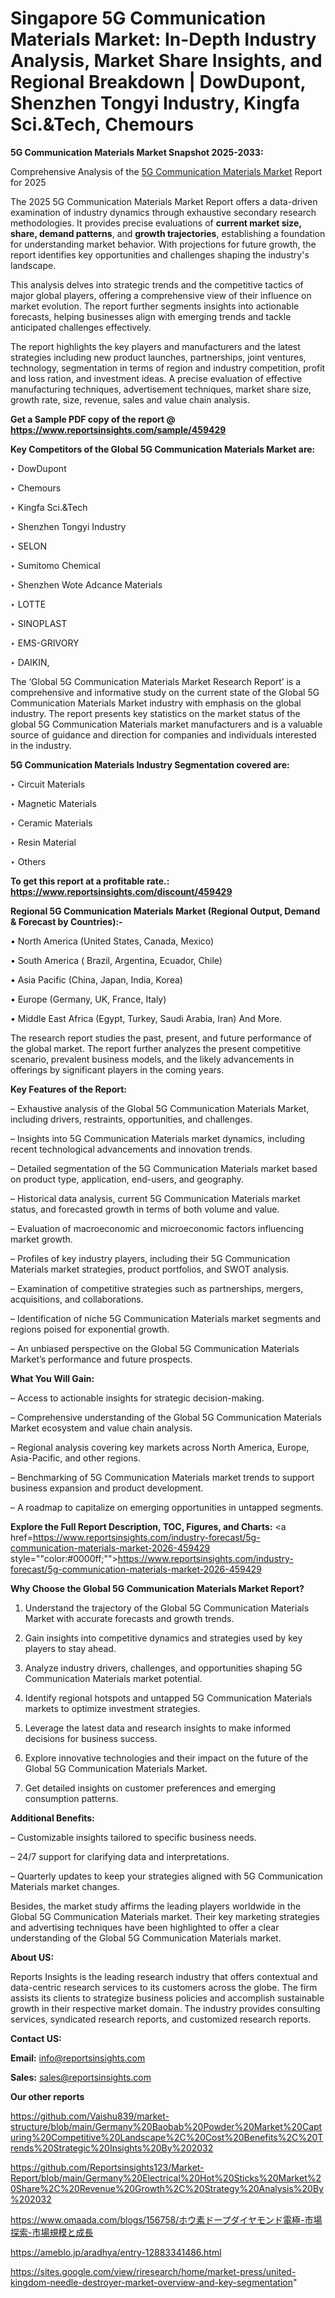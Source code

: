 # Singapore 5G Communication Materials Market: In-Depth Industry Analysis, Market Share Insights, and Regional Breakdown | DowDupont, Shenzhen Tongyi Industry, Kingfa Sci.&Tech, Chemours

<strong>5G Communication Materials Market Snapshot 2025-2033:</strong>

Comprehensive Analysis of the <a href=https://www.reportsinsights.com/sample/459429>5G Communication Materials Market</a> Report for 2025

The 2025 5G Communication Materials Market Report offers a data-driven examination of industry dynamics through exhaustive secondary research methodologies. It provides precise evaluations of <strong>current market size, share, demand patterns</strong>, and <strong>growth trajectories</strong>, establishing a foundation for understanding market behavior. With projections for future growth, the report identifies key opportunities and challenges shaping the industry's landscape.

This analysis delves into strategic trends and the competitive tactics of major global players, offering a comprehensive view of their influence on market evolution. The report further segments insights into actionable forecasts, helping businesses align with emerging trends and tackle anticipated challenges effectively.

The report highlights the key players and manufacturers and the latest strategies including new product launches, partnerships, joint ventures, technology, segmentation in terms of region and industry competition, profit and loss ration, and investment ideas. A precise evaluation of effective manufacturing techniques, advertisement techniques, market share size, growth rate, size, revenue, sales and value chain analysis.

<strong>Get a Sample PDF copy of the report @ <a href=https://www.reportsinsights.com/sample/459429 style=color:#0000ff;>https://www.reportsinsights.com/sample/459429</a></strong>

<strong>Key Competitors of the Global 5G Communication Materials Market are:</strong>

‣ DowDupont

‣ Chemours

‣ Kingfa Sci.&Tech

‣ Shenzhen Tongyi Industry

‣ SELON

‣ Sumitomo Chemical

‣ Shenzhen Wote Adcance Materials

‣ LOTTE

‣ SINOPLAST

‣ EMS-GRIVORY

‣ DAIKIN,

The ‘Global 5G Communication Materials Market Research Report’ is a comprehensive and informative study on the current state of the Global 5G Communication Materials Market industry with emphasis on the global industry. The report presents key statistics on the market status of the global 5G Communication Materials market manufacturers and is a valuable source of guidance and direction for companies and individuals interested in the industry.

<strong>5G Communication Materials Industry Segmentation covered are:</strong>

‣ Circuit Materials

‣ Magnetic Materials

‣ Ceramic Materials

‣ Resin Material

‣ Others

<strong>To get this report at a profitable rate.: <a href=https://www.reportsinsights.com/discount/459429 style=color:#0000ff;>https://www.reportsinsights.com/discount/459429</a></strong>

<strong>Regional 5G Communication Materials Market (Regional Output, Demand &amp; Forecast by Countries):-</strong>

• North America (United States, Canada, Mexico)

• South America ( Brazil, Argentina, Ecuador, Chile)

• Asia Pacific (China, Japan, India, Korea)

• Europe (Germany, UK, France, Italy)

• Middle East Africa (Egypt, Turkey, Saudi Arabia, Iran) And More.

The research report studies the past, present, and future performance of the global market. The report further analyzes the present competitive scenario, prevalent business models, and the likely advancements in offerings by significant players in the coming years.

<strong>Key Features of the Report:</strong>

– Exhaustive analysis of the Global 5G Communication Materials Market, including drivers, restraints, opportunities, and challenges.

– Insights into 5G Communication Materials market dynamics, including recent technological advancements and innovation trends.

– Detailed segmentation of the 5G Communication Materials market based on product type, application, end-users, and geography.

– Historical data analysis, current 5G Communication Materials market status, and forecasted growth in terms of both volume and value.

– Evaluation of macroeconomic and microeconomic factors influencing market growth.

– Profiles of key industry players, including their 5G Communication Materials market strategies, product portfolios, and SWOT analysis.

– Examination of competitive strategies such as partnerships, mergers, acquisitions, and collaborations.

– Identification of niche 5G Communication Materials market segments and regions poised for exponential growth.

– An unbiased perspective on the Global 5G Communication Materials Market’s performance and future prospects.

<strong>What You Will Gain:</strong>

– Access to actionable insights for strategic decision-making.

– Comprehensive understanding of the Global 5G Communication Materials Market ecosystem and value chain analysis.

– Regional analysis covering key markets across North America, Europe, Asia-Pacific, and other regions.

– Benchmarking of 5G Communication Materials market trends to support business expansion and product development.

– A roadmap to capitalize on emerging opportunities in untapped segments.

<strong>Explore the Full Report Description, TOC, Figures, and Charts:</strong>
<a href=https://www.reportsinsights.com/industry-forecast/5g-communication-materials-market-2026-459429 style=""color:#0000ff;"">https://www.reportsinsights.com/industry-forecast/5g-communication-materials-market-2026-459429</a>

<strong>Why Choose the Global 5G Communication Materials Market Report?</strong>

1. Understand the trajectory of the Global 5G Communication Materials Market with accurate forecasts and growth trends.

2. Gain insights into competitive dynamics and strategies used by key players to stay ahead.

3. Analyze industry drivers, challenges, and opportunities shaping 5G Communication Materials market potential.

4. Identify regional hotspots and untapped 5G Communication Materials markets to optimize investment strategies.

5. Leverage the latest data and research insights to make informed decisions for business success.

6. Explore innovative technologies and their impact on the future of the Global 5G Communication Materials Market.

7. Get detailed insights on customer preferences and emerging consumption patterns.

<strong>Additional Benefits:</strong>

– Customizable insights tailored to specific business needs.

– 24/7 support for clarifying data and interpretations.

– Quarterly updates to keep your strategies aligned with 5G Communication Materials market changes.

Besides, the market study affirms the leading players worldwide in the Global 5G Communication Materials market. Their key marketing strategies and advertising techniques have been highlighted to offer a clear understanding of the Global 5G Communication Materials market.

<strong><strong>About US</strong>:</strong>

Reports Insights is the leading research industry that offers contextual and data-centric research services to its customers across the globe. The firm assists its clients to strategize business policies and accomplish sustainable growth in their respective market domain. The industry provides consulting services, syndicated research reports, and customized research reports.

<strong>Contact US:</strong>

<p class=><b>Email:</b> <a href=mailto:info@reportsinsights.com>info@reportsinsights.com</a></p>
<p class=><b>Sales:</b> <a href=mailto:sales@reportsinsights.com>sales@reportsinsights.com</a></p>

<strong>Our other reports</strong>

<a href=https://github.com/Vaishu839/market-structure/blob/main/Germany%20Baobab%20Powder%20Market%20Capturing%20Competitive%20Landscape%2C%20Cost%20Benefits%2C%20Trends%20Strategic%20Insights%20By%202032>https://github.com/Vaishu839/market-structure/blob/main/Germany%20Baobab%20Powder%20Market%20Capturing%20Competitive%20Landscape%2C%20Cost%20Benefits%2C%20Trends%20Strategic%20Insights%20By%202032</a>

<a href=https://github.com/Reportsinsights123/Market-Report/blob/main/Germany%20Electrical%20Hot%20Sticks%20Market%20Share%2C%20Revenue%20Growth%2C%20Strategy%20Analysis%20By%202032>https://github.com/Reportsinsights123/Market-Report/blob/main/Germany%20Electrical%20Hot%20Sticks%20Market%20Share%2C%20Revenue%20Growth%2C%20Strategy%20Analysis%20By%202032</a>

<a href=https://www.omaada.com/blogs/156758/ホウ素ドープダイヤモンド電極-市場探索-市場規模と成長>https://www.omaada.com/blogs/156758/ホウ素ドープダイヤモンド電極-市場探索-市場規模と成長</a>

<a href=https://ameblo.jp/aradhya/entry-12883341486.html>https://ameblo.jp/aradhya/entry-12883341486.html</a>

<a href=https://sites.google.com/view/riresearch/home/market-press/united-kingdom-needle-destroyer-market-overview-and-key-segmentation>https://sites.google.com/view/riresearch/home/market-press/united-kingdom-needle-destroyer-market-overview-and-key-segmentation</a>"
